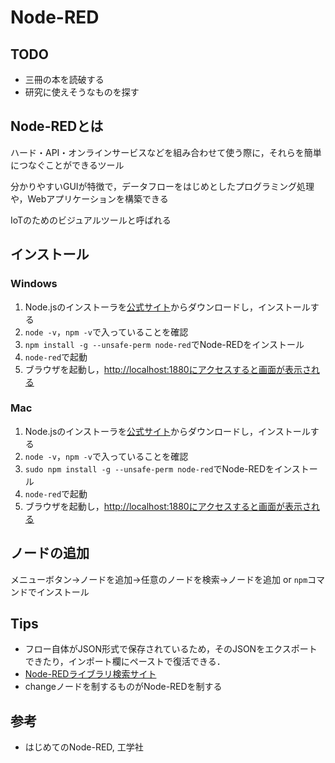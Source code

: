 # Node-RED

## TODO

* 三冊の本を読破する
* 研究に使えそうなものを探す

## Node-REDとは

ハード・API・オンラインサービスなどを組み合わせて使う際に，それらを簡単につなぐことができるツール

分かりやすいGUIが特徴で，データフローをはじめとしたプログラミング処理や，Webアプリケーションを構築できる

IoTのためのビジュアルツールと呼ばれる

## インストール

### Windows

1. Node.jsのインストーラを[公式サイト](https://nodejs.org/ja/)からダウンロードし，インストールする
2. `node -v`，`npm -v`で入っていることを確認
3. `npm install -g --unsafe-perm node-red`でNode-REDをインストール
4. `node-red`で起動
5. ブラウザを起動し，[http://localhost:1880にアクセスすると画面が表示される](http://localhost:1880にアクセスすると画面が表示される)

### Mac

1. Node.jsのインストーラを[公式サイト](https://nodejs.org/ja/)からダウンロードし，インストールする
2. `node -v`，`npm -v`で入っていることを確認
3. `sudo npm install -g --unsafe-perm node-red`でNode-REDをインストール
4. `node-red`で起動
5. ブラウザを起動し，[http://localhost:1880にアクセスすると画面が表示される](http://localhost:1880にアクセスすると画面が表示される)

## ノードの追加

メニューボタン→ノードを追加→任意のノードを検索→ノードを追加 or `npm`コマンドでインストール

## Tips

* フロー自体がJSON形式で保存されているため，そのJSONをエクスポートできたり，インポート欄にペーストで復活できる．
* [Node-REDライブラリ検索サイト](http://flows.nodered.org/)
* changeノードを制するものがNode-REDを制する

## 参考

* はじめてのNode-RED, 工学社

